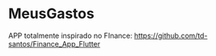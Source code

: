 # MeusGastos
 APP totalmente inspirado no FInance:  https://github.com/td-santos/Finance_App_Flutter
